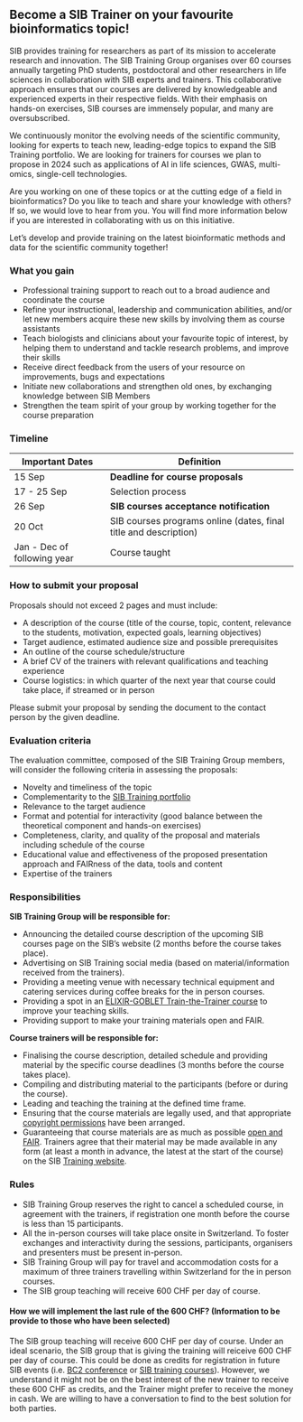 ## Become a SIB Trainer on your favourite bioinformatics topic!


SIB provides training for researchers as part of its mission to accelerate research and innovation. The SIB Training Group organises over 60 courses annually targeting PhD students, postdoctoral and other
researchers in life sciences in collaboration with SIB experts and trainers. This collaborative approach ensures that our courses are delivered by knowledgeable and experienced experts in their respective
fields. With their emphasis on hands-on exercises, SIB courses are immensely popular, and many are oversubscribed.

We continuously monitor the evolving needs of the scientific community, looking for experts to teach new, leading-edge topics to expand the SIB Training portfolio. We are looking for trainers for courses we
plan to propose in 2024 such as applications of AI in life sciences, GWAS, multi-omics, single-cell technologies.

Are you working on one of these topics or at the cutting edge of a field in bioinformatics? Do you like to teach and share your knowledge with others? If so, we would love to hear from you. You will find more information below if you are interested in collaborating with us on this initiative. 

Let’s develop and provide training on the latest bioinformatic methods and data for the scientific community together!

### What you gain
- Professional training support to reach out to a broad audience and coordinate the course
- Refine your instructional, leadership and communication abilities, and/or let new members acquire these new skills by involving them as course assistants
- Teach biologists and clinicians about your favourite topic of interest, by helping them to understand and tackle research problems, and improve their skills
- Receive direct feedback from the users of your resource on improvements, bugs and expectations
- Initiate new collaborations and strengthen old ones, by exchanging knowledge between SIB Members
- Strengthen the team spirit of your group by working together for the course preparation


### Timeline

| Important Dates   | Definition                           |
| ----------------------------- | ------------------------------------ |
| 15 Sep                        | **Deadline for course proposals** |
| 17 - 25 Sep                   | Selection process |
| 26 Sep                        | **SIB courses acceptance notification** |
| 20 Oct                        | SIB courses programs online (dates, final title and description)  |
| Jan - Dec of following year   | Course taught |


### How to submit your proposal

Proposals should not exceed 2 pages and must include:

  - A description of the course (title of the course, topic, content, relevance to the students, motivation, expected goals, learning objectives)
  - Target audience, estimated audience size and possible prerequisites
  - An outline of the course schedule/structure
  - A brief CV of the trainers with relevant qualifications and teaching experience
  - Course logistics: in which quarter of the next year that course could take place, if streamed or in person

Please submit your proposal by sending the document to the contact person by the given deadline.

### Evaluation criteria
The evaluation committee, composed of the SIB Training Group members, will consider the following criteria in assessing the proposals:

- Novelty and timeliness of the topic
- Complementarity to the [SIB Training portfolio](https://www.sib.swiss/training/upcoming-training-courses)
- Relevance to the target audience
- Format and potential for interactivity (good balance between the theoretical component and hands-on exercises)
- Completeness, clarity, and quality of the proposal and materials including schedule of the course
- Educational value and effectiveness of the proposed presentation approach and FAIRness of the data, tools and content
- Expertise of the trainers

### Responsibilities
**SIB Training Group will be responsible for:**

- Announcing the detailed course description of the upcoming SIB courses page on the SIB’s website (2 months before the course takes place).
- Advertising on SIB Training social media (based on material/information received from the trainers).
- Providing a meeting venue with necessary technical equipment and catering services during coffee breaks for the in person courses.
- Providing a spot in an [ELIXIR-GOBLET Train-the-Trainer course](https://github.com/TrainTheTrainer/ELIXIR-EXCELERATE-TtT) to improve your teaching skills.
- Providing support to make your training materials open and FAIR.

**Course trainers will be responsible for:**

- Finalising the course description, detailed schedule and providing material by the specific course deadlines (3 months before the course takes place).
- Compiling and distributing material to the participants (before or during the course).
- Leading and teaching the training at the defined time frame.
- Ensuring that the course materials are legally used, and that appropriate [copyright permissions](https://zenodo.org/records/5840175) have been arranged.
- Guaranteeing that course materials are as much as possible [open and FAIR](https://journals.plos.org/ploscompbiol/article?id=10.1371/journal.pcbi.1007854). Trainers agree that their material may be made available in any form (at least a month in advance, the latest at the start of the course) on the SIB [Training website](https://www.sib.swiss/training/training-materials).


### Rules
- SIB Training Group reserves the right to cancel a scheduled course, in agreement with the trainers, if registration one month before the course is less than 15 participants.
- All the in-person courses will take place onsite in Switzerland. To foster exchanges and interactivity during the sessions, participants, organisers and presenters must be present in-person.
- SIB Training Group will pay for travel and accommodation costs for a maximum of three trainers travelling within Switzerland for the in person courses.
- The SIB group teaching will receive 600 CHF per day of course.

#### How we will implement the last rule of the 600 CHF? (Information to be provide to those who have been selected)
  
The SIB group teaching will receive 600 CHF per day of course. Under an ideal scenario, the SIB group that is giving the training will reiceive 600 CHF per day of course. This could be done as credits for registration in future SIB events (i.e. [BC2 conference](https://bc2.ch/) or [SIB training courses](https://www.sib.swiss/training/upcoming-training-courses)).
However, we understand it might not be on the best interest of the new trainer to receive these 600 CHF as credits, and the Trainer might prefer to receive the money in cash.
We are willing to have a conversation to find to the best solution for both parties.
 
